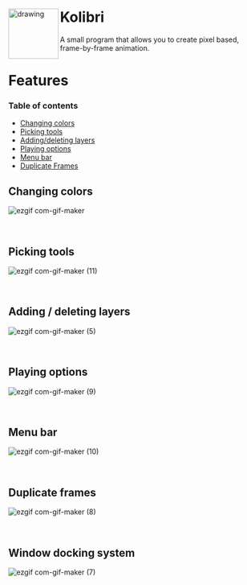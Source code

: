 <div align="left">
<img align="left" src="https://user-images.githubusercontent.com/50629201/102845062-ff646d00-440c-11eb-8894-c9120c75b0ed.png" alt="drawing" width="100"/>


# Kolibri 


A small program that allows you to create pixel based, frame-by-frame animation.
# Features 

### Table of contents
* [Changing colors](#Changing-colors)
* [Picking tools](#Picking-tools)
* [Adding/deleting layers](#Adding-layers)
* [Playing options](#Playing-options)
* [Menu bar](#Menu-bar)
* [Duplicate Frames](#Duplicate-frames)




## Changing colors
![ezgif com-gif-maker](https://user-images.githubusercontent.com/77926314/111334974-4c568900-8674-11eb-96d9-345021dbdd2c.gif)


&nbsp;

## Picking tools
![ezgif com-gif-maker (11)](https://user-images.githubusercontent.com/77926314/111352593-a19a9680-8684-11eb-9c05-761395cfff64.gif)


&nbsp;
## Adding / deleting layers
![ezgif com-gif-maker (5)](https://user-images.githubusercontent.com/77926314/111348904-f0463180-8680-11eb-8b9f-c81a0c86461f.gif)


&nbsp;
## Playing options
![ezgif com-gif-maker (9)](https://user-images.githubusercontent.com/77926314/111351976-00134500-8684-11eb-8dfa-ffbeb66177aa.gif)


&nbsp;

## Menu bar

![ezgif com-gif-maker (10)](https://user-images.githubusercontent.com/77926314/111352295-4f597580-8684-11eb-82ae-b4486d9b59d5.gif)


&nbsp;
## Duplicate frames
![ezgif com-gif-maker (8)](https://user-images.githubusercontent.com/77926314/111351666-b165ab00-8683-11eb-8fc2-e52f5db19c59.gif)

&nbsp;

## Window docking system
![ezgif com-gif-maker (7)](https://user-images.githubusercontent.com/77926314/111351389-6c417900-8683-11eb-9ae9-73ee352d091c.gif)

&nbsp;


</div>

